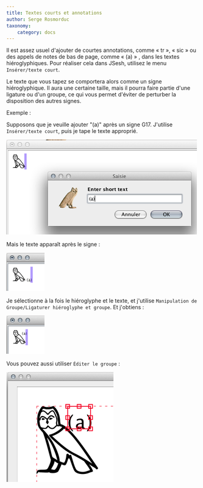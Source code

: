 ```yaml
---
title: Textes courts et annotations
author: Serge Rosmorduc
taxonomy:
    category: docs
---
```


Il est assez usuel d'ajouter de courtes annotations, comme « tr », « sic »  ou des appels de notes de bas de page, comme « (a) » , dans les textes hiéroglyphiques. Pour réaliser cela dans JSesh, utilisez le menu `Insérer/texte court`.

Le texte que vous tapez se comportera alors comme un signe hiéroglyphique. Il aura une certaine taille, mais il pourra faire partie d'une ligature ou d'un groupe, ce qui vous permet d'éviter de perturber la disposition des autres signes.

Exemple :

Supposons que je veuille ajouter "(a)" après un signe G17. J'utilise `Insérer/texte court`, puis je tape le texte approprié.

![](./short1.png)

Mais le texte apparaît après le signe :

![](./short2.png)

Je sélectionne à la fois le hiéroglyphe et le texte, et j'utilise `Manipulation de Groupe/Ligaturer hiéroglyphe et groupe`. Et j'obtiens :

![](./short3.png)


Vous pouvez aussi utiliser `Éditer le groupe` :

![](./short4.png)
